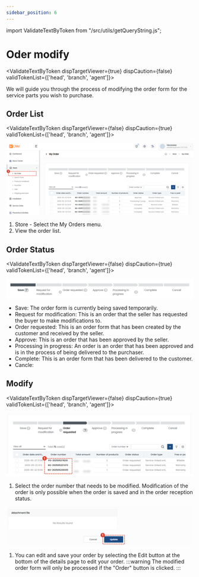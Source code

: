 ```yaml
---
sidebar_position: 6
---
```


import ValidateTextByToken from "/src/utils/getQueryString.js";

# Oder modify

<ValidateTextByToken dispTargetViewer={true} dispCaution={false} validTokenList={['head', 'branch', 'agent']}>

We will guide you through the process of modifying the order form for the service parts you wish to purchase.

</ValidateTextByToken>

## Order List

<ValidateTextByToken dispTargetViewer={false} dispCaution={true} validTokenList={['head', 'branch', 'agent']}>

![001](./img/001.png)

1. Store - Select the My Orders menu.
1. View the order list.

</ValidateTextByToken>

## Order Status

<ValidateTextByToken dispTargetViewer={false} dispCaution={true} validTokenList={['head', 'branch', 'agent']}>

![010](./img/010.png)

- Save: The order form is currently being saved temporarily.
- Request for modification: This is an order that the seller has requested the buyer to make modifications to.
- Order requested: This is an order form that has been created by the customer and received by the seller.
- Approve: This is an order that has been approved by the seller.
- Processing in progress: An order is an order that has been approved and is in the process of being delivered to the purchaser.
- Complete: This is an order form that has been delivered to the customer.
- Cancle: 

</ValidateTextByToken>

## Modify


<ValidateTextByToken dispTargetViewer={false} dispCaution={true} validTokenList={['head', 'branch', 'agent']}>

![047](./img/047.png)
1. Select the order number that needs to be modified. Modification of the order is only possible when the order is saved and in the order reception status.

![048](./img/048.png)
1. You can edit and save your order by selecting the Edit button at the bottom of the details page to edit your order.
    :::warning
        The modified order form will only be processed if the "Order" button is clicked.
    ::: 

</ValidateTextByToken>


